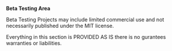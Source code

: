 **Beta Testing Area**

Beta Testing Projects may include limited commercial use and not necessarily published under the MIT license. 

Everything in this section is PROVIDED AS IS there is no gurantees warranties or liabilities. 
